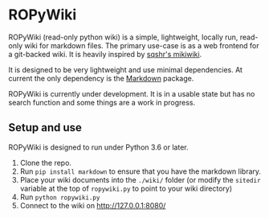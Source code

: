# ROPyWiki
ROPyWiki (read-only python wiki) is a simple, lightweight, locally run, read-only wiki for markdown files. The primary use-case is as a web frontend for a git-backed wiki. It is heavily inspired by [sqshr's mikiwiki](https://github.com/sqshr/mikiwiki).

It is designed to be very lightweight and use minimal dependencies. At current the only dependency is the [Markdown](https://pypi.org/project/Markdown/) package.

ROPyWiki is currently under development. It is in a usable state but has no search function and some things are a work in progress.

## Setup and use

ROPyWiki is designed to run under Python 3.6 or later.

1. Clone the repo.
2. Run `pip install markdown` to ensure that you have the markdown library.
3. Place your wiki documents into the `./wiki/` folder (or modify the `sitedir` variable at the top of `ropywiki.py` to point to your wiki directory)
4. Run `python ropywiki.py`
5. Connect to the wiki on http://127.0.0.1:8080/
